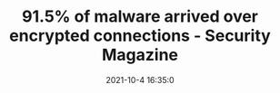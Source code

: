 ---
"title": "91.5% of malware arrived over encrypted connections - Security Magazine"
"date": "2021-10-4 16:35:0"
"feed_name": "GOOGLENEWSINDUSTRIAL"
"feed_website": "https://news.google.com/search?q=industrial%2Bincident&hl=en-US&gl=US&ceid=US:en"
"feed_rss": "https://news.google.com/rss/search?q=industrial%2Bincident&hl=en-US&gl=US&ceid=US:en"
"link": "https://www.securitymagazine.com/articles/96224-915-of-malware-arrived-over-encrypted-connections"
"source": "{'href': 'https://www.securitymagazine.com', 'title': 'Security Magazine'}"
"file": "_posts/2021-1-1-aa46f2f63f2ca59f86ae89fff4d38a7b30b4b699.md"
"accident": "0"
"drilling": "0"
"dead": "0"
"injured": "0"
"arrested": "0"
"place": "unknown place"
"where": "unknown site"
"causes": "unknown"
"place_uri": "unknown place"
---